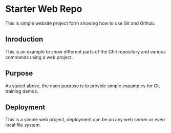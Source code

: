 # Starter Web Repo

<!-- This repository is for showing how Git and GitHub work -->
This is simple website project form showing how to use Git and Github.


## Inroduction

This is an example to show different parts of the Ghit repository and various commands using a web project.
## Purpose

As stated above, the main purpose is to provide simple expamples for Git training demos.

## Deployment
This is a simple web project, deployment can be on any web server or even local file system.
<!-- Sample website with plenty of files for demos -->